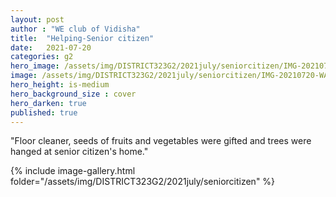 ```yaml
---
layout: post
author : "WE club of Vidisha"
title:  "Helping-Senior citizen"
date:   2021-07-20
categories: g2
hero_image: /assets/img/DISTRICT323G2/2021july/seniorcitizen/IMG-20210720-WA0047 - we clubs of india.jpg
image: /assets/img/DISTRICT323G2/2021july/seniorcitizen/IMG-20210720-WA0048 - we clubs of india.jpg
hero_height: is-medium
hero_background_size : cover
hero_darken: true
published: true
---
```


"Floor cleaner, seeds of fruits and vegetables were gifted and trees were hanged at senior citizen's home."



{% include image-gallery.html folder="/assets/img/DISTRICT323G2/2021july/seniorcitizen" %}

